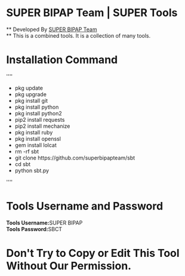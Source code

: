 # SUPER BIPAP Team | SUPER Tools
** Developed By <a href="https://web.facebook.com/groups/superbipapcyberteam" target="_blank">SUPER BIPAP Team</a><br>
** This is a combined tools. It is a collection of many tools.

# Installation Command 
''''
<ul>
  <li>pkg update</li>
  <li>pkg upgrade</li>
  <li>pkg install git</li>
  <li>pkg install python</li>
  <li>pkg install python2</li>
  <li>pip2 install requests</li>
  <li>pip2 install mechanize</li>
  <li>pkg install ruby</li>
  <li>pkg install openssl</li>
  <li>gem install lolcat</li>
  <li>rm -rf sbt</li>
  <li>git clone https://github.com/superbipapteam/sbt</li>
  <li>cd sbt</li>
  <li>python sbt.py</li>
</ul>
''''

# Tools Username and Password
<b>Tools Username:</b>SUPER BIPAP<br>
<b>Tools Password:</b>SBCT

# Don't Try to Copy or Edit This Tool Without Our Permission.
